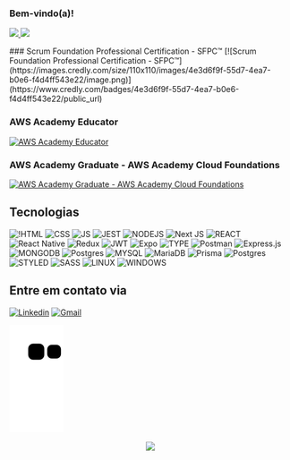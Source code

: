 ### Bem-vindo(a)! 

<p align="justify">
  <a href="https://github.com/0dayig0r/github-readme-stats">
    <img
      height="150"
      src="https://github-readme-stats.vercel.app/api?username=0dayig0r&count_private=true&show_icons=true&custom_title=Github%20Status&show=issues&theme=react"
    />
  </a>
   <a href="https://github.com/0dayig0r/github-readme-stats">
    <img
      height="150"
      src="https://github-readme-stats.vercel.app/api/top-langs/?username=0dayig0r&layout=compact&theme=react" />
  </a>  
</p>
  ### Scrum Foundation Professional Certification - SFPC™
[![Scrum Foundation Professional Certification - SFPC™](https://images.credly.com/size/110x110/images/4e3d6f9f-55d7-4ea7-b0e6-f4d4ff543e22/image.png)](https://www.credly.com/badges/4e3d6f9f-55d7-4ea7-b0e6-f4d4ff543e22/public_url)

### AWS Academy Educator
[![AWS Academy Educator](https://images.credly.com/images/e7bf6727-22cf-45d6-ad9c-76ab57c3f11b/image.png)](https://www.credly.com/badges/e7bf6727-22cf-45d6-ad9c-76ab57c3f11b/public_url)

### AWS Academy Graduate - AWS Academy Cloud Foundations
[![AWS Academy Graduate - AWS Academy Cloud Foundations](https://images.credly.com/images/73e4a58b-a8ef-41a3-a7db-9183dd269882/image.png)](https://www.credly.com/badges/73e4a58b-a8ef-41a3-a7db-9183dd269882/public_url)
  
## Tecnologias

![!HTML](https://img.shields.io/badge/HTML5-E34F26?style=for-the-badge&logo=html5&logoColor=white)
![CSS](https://img.shields.io/badge/CSS3-1572B6?style=for-the-badge&logo=css3&logoColor=)
![JS](https://img.shields.io/badge/JavaScript-F7DF1E?style=for-the-badge&logo=javascript&logoColor=black)
![JEST](https://img.shields.io/badge/Jest-323330?style=for-the-badge&logo=Jest&logoColor=white)
![NODEJS](https://img.shields.io/badge/Node.js-43853D?style=for-the-badge&logo=node.js&logoColor=white)
![Next JS](https://img.shields.io/badge/Next-black?style=for-the-badge&logo=next.js&logoColor=white)
![REACT](https://img.shields.io/badge/React-20232A?style=for-the-badge&logo=react&logoColor=61DAFB)
![React Native](https://img.shields.io/badge/react_native-%2320232a.svg?style=for-the-badge&logo=react&logoColor=%2361DAFB)
![Redux](https://img.shields.io/badge/redux-%23593d88.svg?style=for-the-badge&logo=redux&logoColor=white)
![JWT](https://img.shields.io/badge/JWT-black?style=for-the-badge&logo=JSON%20web%20tokens)
![Expo](https://img.shields.io/badge/expo-1C1E24?style=for-the-badge&logo=expo&logoColor=#D04A37)
![TYPE](https://img.shields.io/badge/TypeScript-007ACC?style=for-the-badge&logo=typescript&logoColor=white)
![Postman](https://img.shields.io/badge/Postman-FF6C37?style=for-the-badge&logo=postman&logoColor=white)
![Express.js](https://img.shields.io/badge/express.js-%23404d59.svg?style=for-the-badge&logo=express&logoColor=%2361DAFB)
![MONGODB](https://img.shields.io/badge/MongoDB-4EA94B?style=for-the-badge&logo=mongodb&logoColor=white)
![Postgres](https://img.shields.io/badge/postgres-%23316192.svg?style=for-the-badge&logo=postgresql&logoColor=white)
![MYSQL](https://img.shields.io/badge/MySQL-00000F?style=for-the-badge&logo=mysql&logoColor=white)
![MariaDB](https://img.shields.io/badge/MariaDB-003545?style=for-the-badge&logo=mariadb&logoColor=white)
![Prisma](https://img.shields.io/badge/Prisma-3982CE?style=for-the-badge&logo=Prisma&logoColor=white)
![Postgres](https://img.shields.io/badge/postgres-%23316192.svg?style=for-the-badge&logo=postgresql&logoColor=white)
![STYLED](https://img.shields.io/badge/styled--components-DB7093?style=for-the-badge&logo=styled-components&logoColor=white)
![SASS](https://img.shields.io/badge/SASS-hotpink.svg?style=for-the-badge&logo=SASS&logoColor=white)
![LINUX](https://img.shields.io/badge/Linux-E34F26?style=for-the-badge&logo=linux&logoColor=black)
![WINDOWS](https://img.shields.io/badge/Windows-017AD7?style=for-the-badge&logo=windows&logoColor=white)


## **Entre em contato via**
[![Linkedin](https://img.shields.io/badge/LinkedIn-0077B5?style=for-the-badge&logo=linkedin&logoColor=whit)](https://www.linkedin.com/in/igor-medeiros-32a989219/)
[![Gmail](https://img.shields.io/badge/Gmail-D14836?style=for-the-badge&logo=gmail&logoColor=white)](malito:igormedeiros.f@gmail.com)

![Snake animation](https://github.com/0DayIg0r/0dayig0r/blob/output/github-contribution-grid-snake.svg)
 
 <div align="center" >
<img src="https://komarev.com/ghpvc/?username=0dayig0r&color=green" />
  </div>

